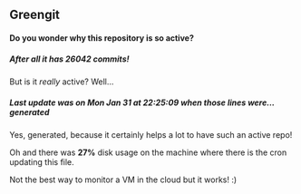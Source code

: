 ## Greengit

#### Do you wonder why this repository is so active?

##### After all it has 26042 commits!

But is it *really* active? Well...

##### Last update was on Mon Jan 31 at 22:25:09 when those lines were... generated

Yes, generated, because it certainly helps a lot to have such an active repo!

Oh and there was **27%** disk usage on the machine
where there is the cron updating this file.

Not the best way to monitor a VM in the cloud but it works! :)
